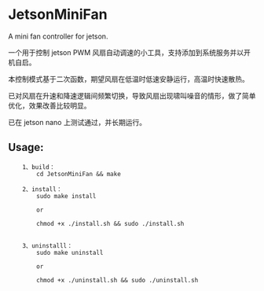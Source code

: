 # JetsonMiniFan

A mini fan controller for jetson.

一个用于控制 jetson PWM 风扇自动调速的小工具，支持添加到系统服务并以开机自启。

本控制模式基于二次函数，期望风扇在低温时低速安静运行，高温时快速散热。

已对风扇在升速和降速逻辑间频繁切换，导致风扇出现啸叫噪音的情形，做了简单优化，效果改善比较明显。

已在 jetson nano 上测试通过，并长期运行。


## Usage:

```
    1、build：
        cd JetsonMiniFan && make

    2、install：
        sudo make install

        or

        chmod +x ./install.sh && sudo ./install.sh


    3、uninstalll：
        sudo make uninstall

        or

        chmod +x ./uninstall.sh && sudo ./uninstall.sh
```